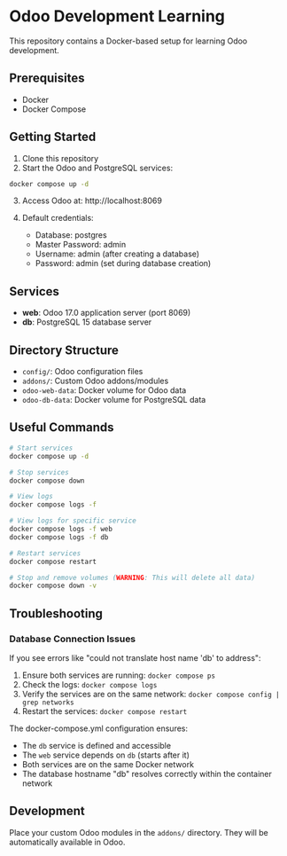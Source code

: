 # Odoo Development Learning

This repository contains a Docker-based setup for learning Odoo development.

## Prerequisites

- Docker
- Docker Compose

## Getting Started

1. Clone this repository
2. Start the Odoo and PostgreSQL services:

```bash
docker compose up -d
```

3. Access Odoo at: http://localhost:8069

4. Default credentials:
   - Database: postgres
   - Master Password: admin
   - Username: admin (after creating a database)
   - Password: admin (set during database creation)

## Services

- **web**: Odoo 17.0 application server (port 8069)
- **db**: PostgreSQL 15 database server

## Directory Structure

- `config/`: Odoo configuration files
- `addons/`: Custom Odoo addons/modules
- `odoo-web-data`: Docker volume for Odoo data
- `odoo-db-data`: Docker volume for PostgreSQL data

## Useful Commands

```bash
# Start services
docker compose up -d

# Stop services
docker compose down

# View logs
docker compose logs -f

# View logs for specific service
docker compose logs -f web
docker compose logs -f db

# Restart services
docker compose restart

# Stop and remove volumes (WARNING: This will delete all data)
docker compose down -v
```

## Troubleshooting

### Database Connection Issues

If you see errors like "could not translate host name 'db' to address":

1. Ensure both services are running: `docker compose ps`
2. Check the logs: `docker compose logs`
3. Verify the services are on the same network: `docker compose config | grep networks`
4. Restart the services: `docker compose restart`

The docker-compose.yml configuration ensures:
- The `db` service is defined and accessible
- The `web` service depends on `db` (starts after it)
- Both services are on the same Docker network
- The database hostname "db" resolves correctly within the container network

## Development

Place your custom Odoo modules in the `addons/` directory. They will be automatically available in Odoo.
